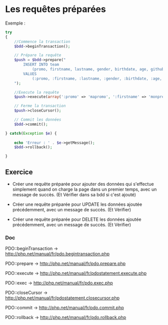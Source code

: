 # Les requêtes préparées

Exemple :

```PHP
try
{
    //Commence la transaction
    $bdd->beginTransaction();

    // Prépare la requête
    $push = $bdd->prepare("
        INSERT INTO team 
            (promo, firstname, lastname, gender, birthdate, age, github) 
        VALUES 
            (:promo, :firstname, :lastname, :gender, :birthdate, :age, :github)
    ");

    //Execute la requête
    $push->execute(array(':promo' => 'mapromo', ':firstname' => 'monprenom', ':lastname' => 'monnom', ':gender' => 'M', ':birthdate' => 'mybirthdate', ':age' => 'myage', ':github' => 'mygithub'));

	// Ferme la transaction
    $push->closeCursor();

    // Commit les données
    $bdd->commit();

} catch(Exception $e) {
    
    echo 'Erreur : ' . $e->getMessage();
    $bdd->rollback();

}
```

## Exercice

- Créer une requête préparée pour ajouter des données qui s'effectue simplement quand on charge la page dans un premier temps, avec un message de succès. (Et Vérifier dans sa bdd si c'est ajouté)

- Créer une requête préparée pour UPDATE les données ajoutée précédemment, avec un message de succès. (Et Vérifier)

- Créer une requête préparée pour DELETE les données ajoutée précédemment, avec un message de succès. (Et Vérifier)

### Doc

PDO::beginTransaction -> http://php.net/manual/fr/pdo.begintransaction.php

PDO::prepare -> http://php.net/manual/fr/pdo.prepare.php

PDO::execute -> http://php.net/manual/fr/pdostatement.execute.php

PDO::exec -> http://php.net/manual/fr/pdo.exec.php

PDO::closeCursor -> http://php.net/manual/fr/pdostatement.closecursor.php

PDO::commit -> http://php.net/manual/fr/pdo.commit.php

PDO::rollback -> http://php.net/manual/fr/pdo.rollback.php
